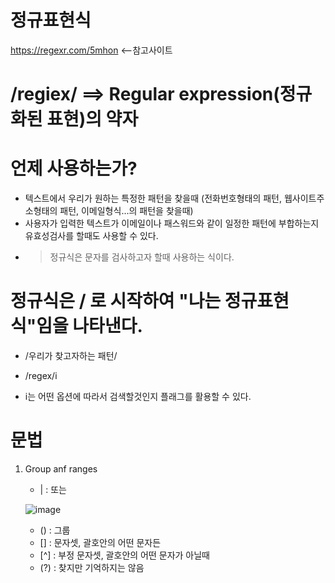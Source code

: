 # 정규표현식

https://regexr.com/5mhon <--참고사이트

# /regiex/ ==> Regular expression(정규화된 표현)의 약자

# 언제 사용하는가?
 - 텍스트에서 우리가 원하는 특정한 패턴을 찾을때 (전화번호형태의 패턴, 웹사이트주소형태의 패턴, 이메일형식...의 패턴을 찾을때)
 - 사용자가 입력한 텍스트가 이메일이나 패스워드와 같이 일정한 패턴에 부합하는지 유효성검사를 할때도 사용할 수 있다.
 - > 정규식은 문자를 검사하고자 할때 사용하는 식이다.


# 정규식은 / 로 시작하여 "나는 정규표현식"임을 나타낸다.
 - /우리가 찾고자하는 패턴/

 - /regex/i
 - i는 어떤 옵션에 따라서 검색할것인지 플래그를 활용할 수 있다.

# 문법
 1) Group anf ranges
    - |   : 또는

     ![image](https://github.com/hyunju960429/Regiex/assets/145514544/b79e8e0e-2f19-48a1-9aa5-b4c2e44997aa)


    - ()  : 그룹
    - []  : 문자셋, 괄호안의 어떤 문자든
    - [^] : 부정 문자셋, 괄호안의 어떤 문자가 아닐때
    - (?) : 찾지만 기억하지는 않음
